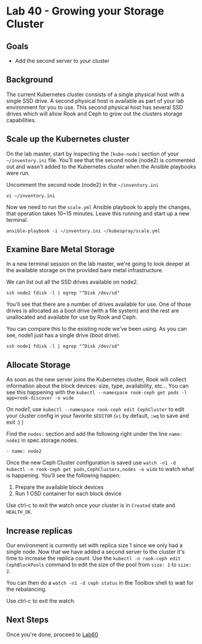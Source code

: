 # Lab 40 - Growing your Storage Cluster

## Goals

* Add the second server to your cluster

## Background

The current Kubernetes cluster consists of a single physical host with a single SSD drive. A second physical host is available as part of your lab environment for you to use. This second physical host has several SSD drives which will allow Rook and Ceph to grow out the clusters storage capabilities.

## Scale up the Kubernetes cluster

On the lab master, start by inspecting the `[kube-node]` section of your `~/inventory.ini` file. You'll see that the second node (node2) is commented out and wasn't added to the Kubernetes cluster when the Ansible playbooks were run.

Uncomment the second node (node2) in the `~/inventory.ini`
```
vi ~/inventory.ini
```

Now we need to run the `scale.yml` Ansible playbook to apply the changes, that operation takes 10~15 minutes. Leave this running and start up a new terminal.
```
ansible-playbook -i ~/inventory.ini ~/kubespray/scale.yml
```

## Examine Bare Metal Storage

In a new terminal session on the lab master, we're going to look deeper at the available storage on the provided bare metal infrastructure.

We can list out all the SSD drives available on node2.
```
ssh node2 fdisk -l | egrep "^Disk /dev/sd"
```
You'll see that there are a number of drives available for use. One of those drives is allocated as a boot drive (with a file system) and the rest are unallocated and available for use by Rook and Ceph.

You can compare this to the existing node we've been using. As you can see, node1 just has a single drive (boot drive).
```
ssh node1 fdisk -l | egrep "^Disk /dev/sd"
```

## Allocate Storage

As soon as the new server joins the Kubernetes cluster, Rook will collect information about the block devices: size, type, availability, etc...
You can see this happening with the `kubectl --namespace rook-ceph get pods -l app=rook-discover -o wide`

On *node1*, use `kubectl --namespace rook-ceph edit CephCluster` to edit your cluster config in your favorite `$EDITOR` (`vi` by default, `:wq` to save and exit :) )

Find the `nodes:` section and add the following right under the line `name: node1` in spec.storage.nodes.

```
- name: node2
```

Once the new Ceph Cluster configuration is saved use `watch -n1 -d kubectl -n rook-ceph get pods,CephClusters,nodes -o wide` to watch what is happening. You'll see the following happen:

1. Prepare the available block devices
2. Run 1 OSD container for each block device

Use ctrl-c to exit the watch once your cluster is in `Created` state and `HEALTH_OK`.

## Increase replicas

Our environment is currently set with replica size 1 since we only had a single node. Now that we have added a second server to the cluster it's time to increase the replica count. Use the `kubectl -n rook-ceph edit CephBlockPools` command to edit the size of the pool from `size: 1` to `size: 2`.

You can then do a `watch -n1 -d ceph status` in the Toolbox shell to wait for the rebalancing.

Use ctrl-c to exit the watch.

## Next Steps

Once you're done, proceed to [Lab60](Lab60.md)
